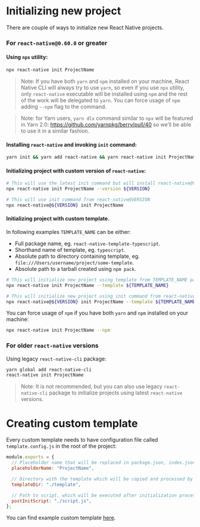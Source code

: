 # Initializing new project

There are couple of ways to initialize new React Native projects.

### For `react-native@0.60.0` or greater

#### Using `npx` utility:

```sh
npx react-native init ProjectName
```

> Note: If you have both `yarn` and `npm` installed on your machine, React Native CLI will always try to use `yarn`, so even if you use `npx` utility, only `react-native` executable will be installed using `npm` and the rest of the work will be delegated to `yarn`. You can force usage of `npm` adding `--npm` flag to the command.

> Note: for Yarn users, `yarn dlx` command similar to `npx` will be featured in Yarn 2.0: https://github.com/yarnpkg/berry/pull/40 so we’ll be able to use it in a similar fashion.

#### Installing `react-native` and invoking `init` command:

```sh
yarn init && yarn add react-native && yarn react-native init ProjectName
```

#### Initializing project with custom version of `react-native`:

```sh
# This will use the latest init command but will install react-native@VERSION and use its template
npx react-native init ProjectName --version ${VERSION}

# This will use init command from react-native@VERSION
npx react-native@${VERSION} init ProjectName
```

#### Initializing project with custom template.

In following examples `TEMPLATE_NAME` can be either:
- Full package name, eg. `react-native-template-typescript`.
- Shorthand name of template, eg. `typescript`.
- Absolute path to directory containing template, eg. `file:///Users/username/project/some-template`.
- Absolute path to a tarball created using `npm pack`.

```sh
# This will initialize new project using template from TEMPLATE_NAME package
npx react-native init ProjectName --template ${TEMPLATE_NAME}

# This will initialize new project using init command from react-native@VERSION but will use TEMPLATE_NAME custom template
npx react-native@${VERSION} init ProjectName --template ${TEMPLATE_NAME}
```

You can force usage of `npm` if you have both `yarn` and `npm` installed on your machine:
```sh
npx react-native init ProjectName --npm
```

### For older `react-native` versions

Using legacy `react-native-cli` package:

```sh
yarn global add react-native-cli
react-native init ProjectName
```

> Note: It is not recommended, but you can also use legacy `react-native-cli` package to initialize projects using latest `react-native` versions.

# Creating custom template

Every custom template needs to have configuration file called `template.config.js` in the root of the project:

```js
module.exports = {
  // Placeholder name that will be replaced in package.json, index.json, android/, ios/ for a project name.
  placeholderName: "ProjectName",

  // Directory with the template which will be copied and processed by React Native CLI. Template directory should have package.json with all dependencies specified, including `react-native`.
  templateDir: "./template",

  // Path to script, which will be executed after initialization process, but before installing all the dependencies specified in the template.
  postInitScript: "./script.js",
};
```

You can find example custom template [here](https://github.com/Esemesek/react-native-new-template).
